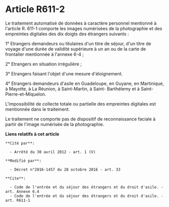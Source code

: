 # Article R611-2

Le traitement automatisé de données à caractère personnel mentionné à l'article R. 611-1 comporte les images numérisées de la
photographie et des empreintes digitales des dix doigts des étrangers suivants : 

1° Etrangers demandeurs ou titulaires d'un titre de séjour, d'un titre de voyage d'une durée de validité supérieure à un an
ou de la carte de frontalier mentionnée à l'annexe 6-4 ; 

2° Etrangers en situation irrégulière ; 

3° Etrangers faisant l'objet d'une mesure d'éloignement.

4°  Etrangers demandeurs d'asile en Guadeloupe, en Guyane, en Martinique, à  Mayotte, à La Réunion, à Saint-Martin, à Saint-
Barthélemy et à  Saint-Pierre-et-Miquelon. 

L'impossibilité de collecte totale ou partielle des empreintes digitales est mentionnée dans le traitement. 

Le traitement ne comporte pas de dispositif de reconnaissance faciale à partir de l'image numérisée de la photographie.

**Liens relatifs à cet article**

	**Cité par**:

	  - Arrêté du 30 avril 2012 - art. 1 (V)

	**Modifié par**:

	  - Décret n°2016-1457 du 28 octobre 2016 - art. 33

	**Cite**:

	  - Code de l'entrée et du séjour des étrangers et du droit d'asile. - art. Annexe 6.4
	  - Code de l'entrée et du séjour des étrangers et du droit d'asile. - art. R611-1

